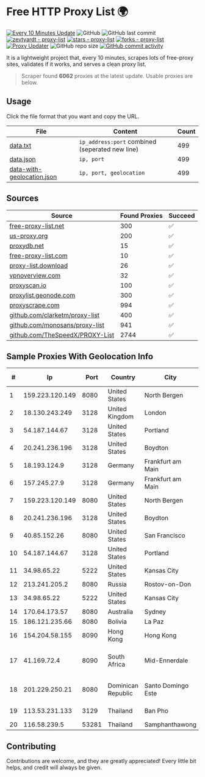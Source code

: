 
# Free HTTP Proxy List 🌍

[![Every 10 Minutes Update](https://github.com/mertguvencli/http-proxy-list/actions/workflows/main.yml/badge.svg?branch=main)](https://github.com/mertguvencli/http-proxy-list/actions/workflows/main.yml)
![GitHub](https://img.shields.io/github/license/mertguvencli/http-proxy-list)
![GitHub last commit](https://img.shields.io/github/last-commit/mertguvencli/http-proxy-list)
[![zevtyardt - proxy-list](https://img.shields.io/static/v1?label=zevtyardt&message=proxy-list&color=blue&logo=github)](https://github.com/zevtyardt/proxy-list "Go to GitHub repo")
[![stars - proxy-list](https://img.shields.io/github/stars/zevtyardt/proxy-list?style=social)](https://github.com/zevtyardt/proxy-list)
[![forks - proxy-list](https://img.shields.io/github/forks/zevtyardt/proxy-list?style=social)](https://github.com/zevtyardt/proxy-list)
[![Proxy Updater](https://github.com/zevtyardt/proxy-list/workflows/Proxy%20Updater/badge.svg)](https://github.com/zevtyardt/proxy-list/actions?query=workflow:"Proxy+Updater")
![GitHub repo size](https://img.shields.io/github/repo-size/zevtyardt/proxy-list)
[![GitHub commit activity](https://img.shields.io/github/commit-activity/m/zevtyardt/proxy-list?logo=commits)](https://github.com/zevtyardt/proxy-list/commits/main)

It is a lightweight project that, every 10 minutes, scrapes lots of free-proxy sites, validates if it works, and serves a clean proxy list.

> Scraper found **6062** proxies at the latest update. Usable proxies are below.

## Usage

Click the file format that you want and copy the URL.

|File|Content|Count|
|----|-------|-----|
|[data.txt](https://raw.githubusercontent.com/mertguvencli/http-proxy-list/main/proxy-list/data.txt)|`ip_address:port` combined (seperated new line)|499|
|[data.json](https://raw.githubusercontent.com/mertguvencli/http-proxy-list/main/proxy-list/data.json)|`ip, port`|499|
|[data-with-geolocation.json](https://raw.githubusercontent.com/mertguvencli/http-proxy-list/main/proxy-list/data-with-geolocation.json)|`ip, port, geolocation`|499|

## Sources

|Source|Found Proxies|Succeed|
|------|-------------|-------|
|[free-proxy-list.net](https://free-proxy-list.net)|300|✅|
|[us-proxy.org](https://www.us-proxy.org)|200|✅|
|[proxydb.net](http://proxydb.net)|15|✅|
|[free-proxy-list.com](https://free-proxy-list.com/?page=&port=&type%5B%5D=http&type%5B%5D=https&up_time=0&search=Search)|10|✅|
|[proxy-list.download](https://www.proxy-list.download/HTTP)|26|✅|
|[vpnoverview.com](https://vpnoverview.com/privacy/anonymous-browsing/free-proxy-servers)|32|✅|
|[proxyscan.io](https://www.proxyscan.io)|100|✅|
|[proxylist.geonode.com](https://proxylist.geonode.com/api/proxy-list?limit=300&page=1&sort_by=lastChecked&sort_type=desc&protocols=http,https)|300|✅|
|[proxyscrape.com](https://api.proxyscrape.com/v2/?request=displayproxies&protocol=http&timeout=10000&country=all&ssl=all&anonymity=all)|994|✅|
|[github.com/clarketm/proxy-list](https://raw.githubusercontent.com/clarketm/proxy-list/master/proxy-list-raw.txt)|400|✅|
|[github.com/monosans/proxy-list](https://raw.githubusercontent.com/monosans/proxy-list/main/proxies/http.txt)|941|✅|
|[github.com/TheSpeedX/PROXY-List](https://raw.githubusercontent.com/TheSpeedX/PROXY-List/master/http.txt)|2744|✅|


## Sample Proxies With Geolocation Info

|#|Ip|Port|Country|City|Internet Service Provider|
|-|--|----|-------|----|-------------------------|
|1|159.223.120.149|8080|United States|North Bergen|DigitalOcean, LLC|
|2|18.130.243.249|3128|United Kingdom|London|Amazon Technologies Inc.|
|3|54.187.144.67|3128|United States|Portland|Amazon.com, Inc.|
|4|20.241.236.196|3128|United States|Boydton|Microsoft Corporation|
|5|18.193.124.9|3128|Germany|Frankfurt am Main|Amazon Technologies Inc.|
|6|157.245.27.9|3128|Germany|Frankfurt am Main|DigitalOcean, LLC|
|7|159.223.120.149|8080|United States|North Bergen|DigitalOcean, LLC|
|8|20.241.236.196|3128|United States|Boydton|Microsoft Corporation|
|9|40.85.152.26|8080|United States|San Francisco|Microsoft Corporation|
|10|54.187.144.67|3128|United States|Portland|Amazon.com, Inc.|
|11|34.98.65.22|5222|United States|Kansas City|Google LLC|
|12|213.241.205.2|8080|Russia|Rostov-on-Don|RTCOMM-YUG|
|13|34.98.65.22|5222|United States|Kansas City|Google LLC|
|14|170.64.173.57|8080|Australia|Sydney|DigitalOcean, LLC|
|15|186.121.235.66|8080|Bolivia|La Paz|AXS Bolivia S. A.|
|16|154.204.58.155|8090|Hong Kong|Hong Kong|Sondercloud Limited|
|17|41.169.72.4|8090|South Africa|Mid-Ennerdale|Liquid Telecommunications South Africa (Pty) Ltd|
|18|201.229.250.21|8080|Dominican Republic|Santo Domingo Este|Compañía Dominicana de Teléfonos S. A.|
|19|113.53.231.133|3129|Thailand|Ban Pho|TOT Public Company Limited|
|20|116.58.239.5|53281|Thailand|Samphanthawong|CAT-BB|



## Contributing

Contributions are welcome, and they are greatly appreciated! Every
little bit helps, and credit will always be given.

